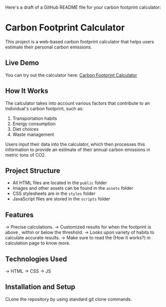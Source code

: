 Here's a draft of a GitHub README file for your carbon footprint calculator:

# Carbon Footprint Calculator

This project is a web-based carbon footprint calculator that helps users estimate their personal carbon emissions.

## Live Demo

You can try out the calculator here: [Carbon Footprint Calculator](https://carbon-footprint-calculator-wq1y-aditya4114s-projects.vercel.app/)

## How It Works

The calculator takes into account various factors that contribute to an individual's carbon footprint, such as:

1. Transportation habits
2. Energy consumption
3. Diet choices
4. Waste management

Users input their data into the calculator, which then processes this information to provide an estimate of their annual carbon emissions in metric tons of CO2.

## Project Structure

- All HTML files are located in the `public` folder
- Images and other assets can be found in the `assets` folder
- CSS stylesheets are in the `styles` folder
- JavaScript files are stored in the `scripts` folder

## Features

-> Precise calculations.
-> Customized results for when the footprint is above , within or below the threshold.
-> Looks upon variety of habits to calculate accurate results.
-> Make sure to read the (How it works?) in calculation page to know more.

## Technologies Used

-> HTML
-> CSS
-> JS

## Installation and Setup

CLone the repository by using standard git clone commands.
